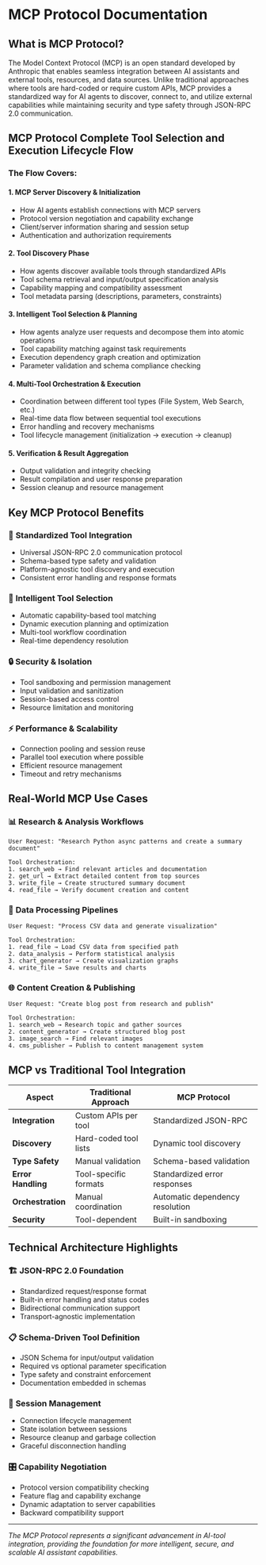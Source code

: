 # MCP Protocol Documentation

## What is MCP Protocol?

The Model Context Protocol (MCP) is an open standard developed by Anthropic that enables seamless integration between AI assistants and external tools, resources, and data sources. Unlike traditional approaches where tools are hard-coded or require custom APIs, MCP provides a standardized way for AI agents to discover, connect to, and utilize external capabilities while maintaining security and type safety through JSON-RPC 2.0 communication.

## MCP Protocol Complete Tool Selection and Execution Lifecycle Flow

### The Flow Covers:

#### 1. MCP Server Discovery & Initialization
- How AI agents establish connections with MCP servers
- Protocol version negotiation and capability exchange
- Client/server information sharing and session setup
- Authentication and authorization requirements

#### 2. Tool Discovery Phase  
- How agents discover available tools through standardized APIs
- Tool schema retrieval and input/output specification analysis
- Capability mapping and compatibility assessment
- Tool metadata parsing (descriptions, parameters, constraints)

#### 3. Intelligent Tool Selection & Planning
- How agents analyze user requests and decompose them into atomic operations
- Tool capability matching against task requirements
- Execution dependency graph creation and optimization
- Parameter validation and schema compliance checking

#### 4. Multi-Tool Orchestration & Execution
- Coordination between different tool types (File System, Web Search, etc.)
- Real-time data flow between sequential tool executions
- Error handling and recovery mechanisms
- Tool lifecycle management (initialization → execution → cleanup)

#### 5. Verification & Result Aggregation
- Output validation and integrity checking
- Result compilation and user response preparation
- Session cleanup and resource management

## Key MCP Protocol Benefits

### 🔧 **Standardized Tool Integration**
- Universal JSON-RPC 2.0 communication protocol
- Schema-based type safety and validation
- Platform-agnostic tool discovery and execution
- Consistent error handling and response formats

### 🎯 **Intelligent Tool Selection**
- Automatic capability-based tool matching
- Dynamic execution planning and optimization
- Multi-tool workflow coordination
- Real-time dependency resolution

### 🔒 **Security & Isolation**
- Tool sandboxing and permission management
- Input validation and sanitization
- Session-based access control
- Resource limitation and monitoring

### ⚡ **Performance & Scalability**
- Connection pooling and session reuse
- Parallel tool execution where possible
- Efficient resource management
- Timeout and retry mechanisms

## Real-World MCP Use Cases

### 📊 **Research & Analysis Workflows**
```
User Request: "Research Python async patterns and create a summary document"

Tool Orchestration:
1. search_web → Find relevant articles and documentation
2. get_url → Extract detailed content from top sources  
3. write_file → Create structured summary document
4. read_file → Verify document creation and content
```

### 🔄 **Data Processing Pipelines**
```
User Request: "Process CSV data and generate visualization"

Tool Orchestration:
1. read_file → Load CSV data from specified path
2. data_analysis → Perform statistical analysis
3. chart_generator → Create visualization graphs
4. write_file → Save results and charts
```

### 🌐 **Content Creation & Publishing**
```
User Request: "Create blog post from research and publish"

Tool Orchestration:  
1. search_web → Research topic and gather sources
2. content_generator → Create structured blog post
3. image_search → Find relevant images
4. cms_publisher → Publish to content management system
```

## MCP vs Traditional Tool Integration

| Aspect | Traditional Approach | MCP Protocol |
|--------|---------------------|--------------|
| **Integration** | Custom APIs per tool | Standardized JSON-RPC |
| **Discovery** | Hard-coded tool lists | Dynamic tool discovery |
| **Type Safety** | Manual validation | Schema-based validation |
| **Error Handling** | Tool-specific formats | Standardized error responses |
| **Orchestration** | Manual coordination | Automatic dependency resolution |
| **Security** | Tool-dependent | Built-in sandboxing |

## Technical Architecture Highlights

### 🏗️ **JSON-RPC 2.0 Foundation**
- Standardized request/response format
- Built-in error handling and status codes
- Bidirectional communication support
- Transport-agnostic implementation

### 📋 **Schema-Driven Tool Definition**
- JSON Schema for input/output validation
- Required vs optional parameter specification
- Type safety and constraint enforcement
- Documentation embedded in schemas

### 🔄 **Session Management**
- Connection lifecycle management
- State isolation between sessions
- Resource cleanup and garbage collection
- Graceful disconnection handling

### 🎛️ **Capability Negotiation**
- Protocol version compatibility checking
- Feature flag and capability exchange
- Dynamic adaptation to server capabilities
- Backward compatibility support

---

*The MCP Protocol represents a significant advancement in AI-tool integration, providing the foundation for more intelligent, secure, and scalable AI assistant capabilities.*
